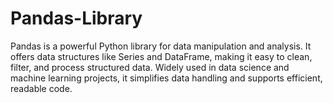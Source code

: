 # Pandas-Library
Pandas is a powerful Python library for data manipulation and analysis. It offers data structures like Series and DataFrame, making it easy to clean, filter, and process structured data. Widely used in data science and machine learning projects, it simplifies data handling and supports efficient, readable code.
